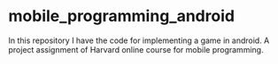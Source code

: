 # mobile_programming_android
In this repository I have the code for implementing a game in android. A project assignment of Harvard online course for mobile programming.
